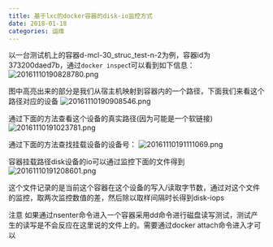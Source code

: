 ```yaml
---
title: 基于lxc的docker容器的disk-io监控方式
date: 2018-01-18
categories: 运维
---
```

以一台测试机上的容器d-mcl-30_struc_test-n-2为例，容器id为373200daed7b，通过```docker inspec```t可以看到如下信息： 
![20161110190828780.png](https://i.loli.net/2021/06/05/DXRsuwyMSJnm6fP.png)

图中高亮出来的部分是我们从宿主机映射到容器内的一个路径，下面我们来看这个路径对应的设备
![20161110190908546.png](https://i.loli.net/2021/06/05/QLy4uOPDrjHnRhS.png)

通过下面的方法查看这个设备的真实路径(因为可能是一个软链接)
![20161110191023781.png](https://i.loli.net/2021/06/05/niowJ1trVLQWPG9.png)

通过下面的方法查找挂载设备的设备号：
![20161110191111069.png](https://i.loli.net/2021/06/05/TRmSfF4HzqIDPJK.png)

容器挂载路径disk设备的io可以通过监控下面的文件得到
![20161110191208601.png](https://i.loli.net/2021/06/05/ynXWOQ8TiY4ISBt.png)

这个文件记录的是当前这个容器在这个设备的写入/读取字节数，通过对这个文件的监控，取两次监控数值的差，然后除以取样间隔时长得到disk-iops  

注意
如果通过nsenter命令进入一个容器采用dd命令进行磁盘读写测试，测试产生的读写是不会反应在这里说的文件上的。需要通过docker attach命令进入才可以
